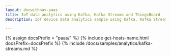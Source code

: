 ```yaml
---
layout: docwithnav-paas
title: IoT data analytics using Kafka, Kafka Streams and ThingsBoard
description: IoT device data analytics sample using Kafka, Kafka Streams and ThingsBoard

---
```


{% assign docsPrefix = "paas/" %}
{% include get-hosts-name.html docsPrefix=docsPrefix %}
{% include /docs/samples/analytics/kafka-streams.md %}
